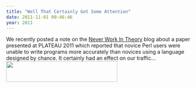 ```yaml
---
title: "Well That Certainly Got Some Attention"
date: 2011-11-01 00:46:46
year: 2011
---
```

We recently posted a note on the <a href="http://www.neverworkintheory.org/?p=197">Never Work In Theory</a> blog about a paper presented at PLATEAU 2011 which reported that novice Perl users were unable to write programs more accurately than novices using a language designed by chance. It certainly had an effect on our traffic...
<img title="analytics" src="{{site.github.url}}/files/2011/11/analytics-300x56.png" alt="" width="300" height="56" />
